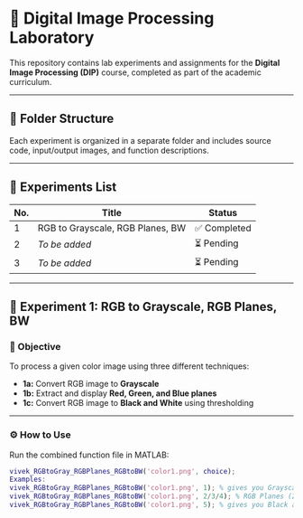 # 🎯 Digital Image Processing Laboratory

This repository contains lab experiments and assignments for the **Digital Image Processing (DIP)** course, completed as part of the academic curriculum.

---

## 📁 Folder Structure

Each experiment is organized in a separate folder and includes source code, input/output images, and function descriptions.

---

## 🧪 Experiments List

| No. | Title                                 | Status       |
|-----|---------------------------------------|--------------|
| 1   | RGB to Grayscale, RGB Planes, BW      | ✅ Completed |
| 2   | *To be added*                         | ⏳ Pending    |
| 3   | *To be added*                         | ⏳ Pending    |

---

## 🔬 Experiment 1: RGB to Grayscale, RGB Planes, BW

### 📌 Objective

To process a given color image using three different techniques:
- **1a:** Convert RGB image to **Grayscale**
- **1b:** Extract and display **Red, Green, and Blue planes**
- **1c:** Convert RGB image to **Black and White** using thresholding

---

### ⚙️ How to Use

Run the combined function file in MATLAB:

```matlab
vivek_RGBtoGray_RGBPlanes_RGBtoBW('color1.png', choice);
Examples:
vivek_RGBtoGray_RGBPlanes_RGBtoBW('color1.png', 1); % gives you Grayscale Image
vivek_RGBtoGray_RGBPlanes_RGBtoBW('color1.png', 2/3/4); % RGB Planes (2 for RED Plane , 3 for GREEN Plane , 4 for BLUE PLane)
vivek_RGBtoGray_RGBPlanes_RGBtoBW('color1.png', 5); % gives you Black and White Image




